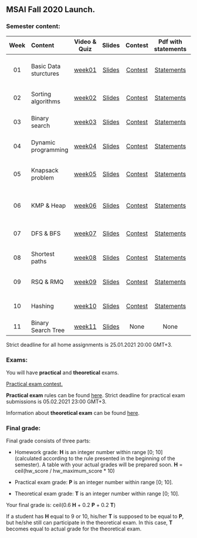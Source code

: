 ## MSAI Fall 2020 Launch.

### Semester content:

| Week   | Content                | Video & Quiz | Slides | Contest | Pdf with statements | Soft Deadline |
|:------:|:-----------------------|:-------:|:-------:|:------------:|:-------------------:|:------------------:|
| 01     | Basic Data sturctures  | [week01](https://onlinemipt.teachbase.ru/course_sessions/260333) | [Slides](../master/week01_basic_data_structures/MSAI.Fall.2020.L1.slides.pdf) | [Contest](https://contest.yandex.ru/contest/20638/?lang=en) | [Statements](../master/homeworks/assignment01/MSAI.Fall.2020.L1.home_assignment_statements.pdf) |  (Updated) 27.10.2020 20:00 GMT+3 |
| 02     | Sorting algorithms  | [week02](https://onlinemipt.teachbase.ru/course_sessions/263210) | [Slides](../master/week02_sorting_algorithms/MSAI.Fall.2020.L2.slides.pdf) | [Contest](https://contest.yandex.ru/contest/21148/?lang=en) | [Statements](../master/homeworks/assignment02/MSAI.Fall.2020.L2.home_assignment_statements.pdf) |  27.10.2020 20:00 GMT+3 |
| 03     | Binary search | [week03](https://onlinemipt.teachbase.ru/course_sessions/265141) | [Slides](../master/week03_binary_search/MSAI.Fall.2020.L3.slides.pdf) | [Contest](https://contest.yandex.ru/contest/21556/?lang=en) | [Statements](../master/homeworks/assignment03/MSAI.Fall.2020.L3.home_assignment_statements.pdf) |  03.11.2020 20:00 GMT+3 |
| 04     | Dynamic programming | [week04](https://onlinemipt.teachbase.ru/course_sessions/268989) | [Slides](../master/week04_dynamic_programming/MSAI.Fall.2020.L4.slides.pdf) | [Contest](https://contest.yandex.ru/contest/21842/?lang=en) | [Statements](../master/homeworks/assignment04/MSAI.Fall.2020.L4.home_assignment_statements.pdf) |  10.11.2020 20:00 GMT+3 |
| 05     | Knapsack problem | [week05](https://onlinemipt.teachbase.ru/course_sessions/272170) | [Slides](../master/week05_knapsack/MSAI.Fall.2020.L5.slides.pdf) | [Contest](https://contest.yandex.ru/contest/22229/?lang=en) | [Statements](../master/homeworks/assignment05/MSAI.Fall.2020.L5.home_assignment_statements.pdf) |  (Updated) 24.11.2020 20:00 GMT+3 |
| 06     | KMP & Heap | [week06](https://onlinemipt.teachbase.ru/course_sessions/274494) | [Slides](../master/week06_kmp_heap/MSAI.Fall.2020.L6.slides.pdf) | [Contest](https://contest.yandex.ru/contest/22650/?lang=en) | [Statements](../master/homeworks/assignment06/MSAI.Fall.2020.L6.home_assignment_statements.pdf) |  (Updated) 01.12.2020 20:00 GMT+3 |
| 07     | DFS & BFS | [week07](https://onlinemipt.teachbase.ru/course_sessions/277700) | [Slides](../master/week07_dfs_bfs/MSAI.Fall.2020.L7.slides.pdf) | [Contest](https://contest.yandex.ru/contest/23000/?lang=en) | [Statements](../master/homeworks/assignment07/MSAI.Fall.2020.L7.home_assignment_statements.pdf) |  01.12.2020 20:00 GMT+3 |
| 08     | Shortest paths | [week08](https://onlinemipt.teachbase.ru/course_sessions/279999) | [Slides](../master/week08_shortest_paths/MSAI.Fall.2020.L8.slides.pdf) | [Contest](https://contest.yandex.ru/contest/23298/?lang=en) | [Statements](../master/homeworks/assignment08/MSAI.Fall.2020.L8.home_assignment_statements.pdf) |  08.12.2020 20:00 GMT+3 |
| 09     | RSQ & RMQ | [week09](https://onlinemipt.teachbase.ru/course_sessions/282577) | [Slides](../master/week09_rsq_rmq/MSAI.Fall.2020.L9.slides.pdf) | [Contest](https://contest.yandex.ru/contest/23496/?lang=en) | [Statements](../master/homeworks/assignment09/MSAI.Fall.2020.L9.home_assignment_statements.pdf) |  15.12.2020 20:00 GMT+3 |
| 10     | Hashing | [week10](https://onlinemipt.teachbase.ru/course_sessions/284954) | [Slides](../master/week10_hashing/MSAI.Fall.2020.L10.slides.pdf) | [Contest](https://contest.yandex.ru/contest/23695/?lang=en) | [Statements](../master/homeworks/assignment10/MSAI.Fall.2020.L10.home_assignment_statements.pdf) |  22.12.2020 20:00 GMT+3 |
| 11     | Binary Search Tree | [week11](https://onlinemipt.teachbase.ru/course_sessions/287913) | [Slides](../master/week11_bst/MSAI.Fall.2020.L11.slides.pdf) | None | None | None |

Strict deadline for all home assignments is 25.01.2021 20:00 GMT+3.

### Exams:

You will have **practical** and **theoretical** exams.

[Practical exam contest.](https://contest.yandex.ru/contest/24472)

**Practical exam** rules can be found [here](https://docs.google.com/document/d/1RW_AWiszaRmpWyfEIBL3mu8TwvFyYOGKQD4bwCZ7Ozs/edit?usp=sharing). Strict deadline for practical exam submissions is 05.02.2021 23:00 GMT+3.

Information about **theoretical exam** can be found [here](https://docs.google.com/document/d/1osZ9xEIBRY7TJhsrpMcAEcl-Zv7qdQorAbxr9nE_WvM/edit?usp=sharing).

### Final grade:
Final grade consists of three parts:

- Homework grade: **H** is an integer number within range [0; 10] (calculated according to the rule presented in the beginning of the semester).
A table with your actual grades will be prepared soon.
**H** = ceil(hw_score / hw_maximum_score * 10)

- Practical exam grade: **P** is an integer number within range [0; 10].

- Theoretical exam grade: **T** is an integer number within range [0; 10].

Your final grade is:
ceil(0.6 **H** + 0.2 **P** + 0.2 **T**)

If a student has **H** equal to 9 or 10, his/her **T** is supposed to be equal to **P**, but he/she still can participate in the theoretical exam. In this case, **T** becomes equal to actual grade for the theoretical exam.
